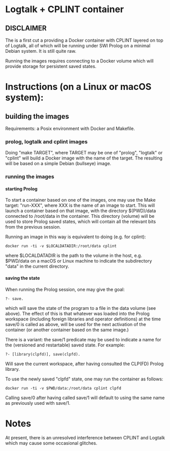 # Logtalk + CPLINT container

## DISCLAIMER ##

The is a first cut a providing a Docker container with CPLINT layered
on top of Logtalk, all of which will be running under SWI Prolog on a
minimal Debian system.  It is still quite raw.

Running the images requires connecting to a Docker volume which will
provide storage for persistent saved states.

# Instructions (on a Linux or macOS system):

## building the images

Requirements: a Posix environment with Docker and Makefile.

### prolog, logtalk and cplint images

Doing "make TARGET", where TARGET may be one of "prolog", "logtalk" or
"cplint" will build a Docker image with the name of the target. The
resulting will be based on a simple Debian (bullseye) image.

### running the images

#### starting Prolog

To start a container based on one of the images, one may use the Make
target: "run-XXX", where XXX is the name of an image to start.  This
will launch a container based on that image, with the directory
$(PWD)/data connected to /root/data in the container.  This directory
(volume) will be used to store Prolog saved states, which will contain
all the relevant bits from the previous session.

Running an image in this way is equivalent to doing (e.g. for cplint):

	docker run -ti -v $LOCALDATADIR:/root/data cplint

where $LOCALDATADIR is the path to the volume in the host,
e.g. $PWD/data on a macOS or Linux machine to indicate the
subdirectory "data" in the current directory.

#### saving the state

When running the Prolog session, one may give the goal:

	?- save.

which will save the state of the program to a file in the data volume
(see above).  The effect of this is that whatever was loaded into the
Prolog workspace (including foreign libraries and operator
definitions) at the time save/0 is called as above, will be used for
the next activation of the container (or another container based on
the same image.)

There is a variant: the save/1 predicate may be used to indicate a
name for the (versioned and restartable) saved state.  For example:

	?- [library(clpfd)], save(clpfd).

Will save the current workspace, after having consulted the CLP(FD)
Prolog library.

To use the newly saved "clpfd" state, one may run the container as
follows:

	docker run -ti -v $PWD/data:/root/data cplint clpfd

Calling save/0 after having called save/1 will default to using the
same name as previously used with save/1.

# Notes

At present, there is an unresolved interference between CPLINT and
Logtalk which may cause some occasional glitches.
